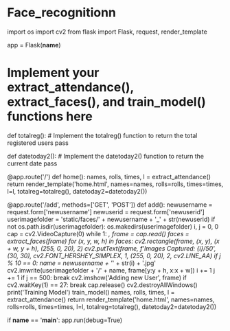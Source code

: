 # Face_recognitionn
import os
import cv2
from flask import Flask, request, render_template

app = Flask(__name__)

# Implement your extract_attendance(), extract_faces(), and train_model() functions here

def totalreg():
    # Implement the totalreg() function to return the total registered users
    pass

def datetoday2():
    # Implement the datetoday2() function to return the current date
    pass

@app.route('/')
def home():
    names, rolls, times, l = extract_attendance()
    return render_template('home.html', names=names, rolls=rolls, times=times, l=l, totalreg=totalreg(), datetoday2=datetoday2())

@app.route('/add', methods=['GET', 'POST'])
def add():
    newusername = request.form['newusername']
    newuserid = request.form['newuserid']
    userimagefolder = 'static/faces/' + newusername + '_' + str(newuserid)
    if not os.path.isdir(userimagefolder):
        os.makedirs(userimagefolder)
    i, j = 0, 0
    cap = cv2.VideoCapture(0)
    while 1:
        _, frame = cap.read()
        faces = extract_faces(frame)
        for (x, y, w, h) in faces:
            cv2.rectangle(frame, (x, y), (x + w, y + h), (255, 0, 20), 2)
            cv2.putText(frame, f'Images Captured: {i}/50', (30, 30), cv2.FONT_HERSHEY_SIMPLEX, 1, (255, 0, 20), 2, cv2.LINE_AA)
            if j % 10 == 0:
                name = newusername + '_' + str(i) + '.jpg'
                cv2.imwrite(userimagefolder + '/' + name, frame[y:y + h, x:x + w])
                i += 1
            j += 1
        if j == 500:
            break
        cv2.imshow('Adding new User', frame)
        if cv2.waitKey(1) == 27:
            break
    cap.release()
    cv2.destroyAllWindows()
    print('Training Model')
    train_model()
    names, rolls, times, l = extract_attendance()
    return render_template('home.html', names=names, rolls=rolls, times=times, l=l, totalreg=totalreg(), datetoday2=datetoday2())

if __name__ == '__main__':
    app.run(debug=True)
